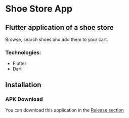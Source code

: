# Shoe Store App

## Flutter application of a shoe store 
Browse, search shoes and add them to your cart.

### Technologies: 
- Flutter 
- Dart

## Installation

### APK Download
You can download this application in the [Release section](https://github.com/guryanovyan/shoe-store-app/releases/tag/v1.0.0)
